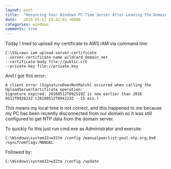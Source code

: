 ```yaml
---
layout: post
title:  "Resyncing Your Windows PC Time Server After Leaving The Domain"
date:   2016-05-12 19:42:01 +0800
categories: windows
comments: true
---
```


Today I tried to upload my certificate to AWS IAM via command line:


```
C:\SSL>aws iam upload-server-certificate 
--server-certificate-name wildcard_domain_net 
--certificate-body file://public.crt 
--private-key file://private.key
```

 And I got this error:


```
A client error (SignatureDoesNotMatch) occurred when calling the UploadServerCertificate operation: 
Signature expired: 20160512T092519Z is now earlier than 2016 0512T092623Z (20160512T094123Z - 15 min.)
```

This means my local time is not correct, and this happened to me because my PC has been recently 
disconnected from our domain so it was still configured to get NTP data from the domain server.

To quickly fix this just run cmd.exe as Administrator and execute:

```
C:\Windows\system32>w32tm /config /manualpeerlist:pool.ntp.org,0x8 /syncfromflags:MANUAL
```

Followed by:

```
C:\Windows\system32>w32tm /config /update
```